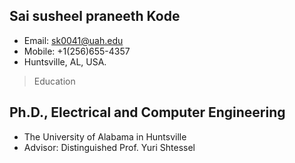 ## Sai susheel praneeth Kode 
* Email: sk0041@uah.edu
* Mobile: +1(256)655-4357 
* Huntsville, AL, USA.

> Education 

## Ph.D., Electrical and Computer Engineering                                                                         
* The University of Alabama in Huntsville 
* Advisor: Distinguished Prof. Yuri Shtessel 
